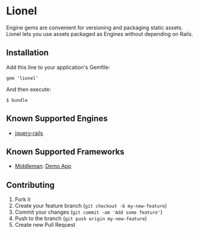 # Lionel

Engine gems are convenient for versioning and packaging static assets.  Lionel lets you use assets packaged as Engines without depending on Rails.

## Installation

Add this line to your application's Gemfile:

    gem 'lionel'

And then execute:

    $ bundle

## Known Supported Engines

* [jquery-rails](https://rubygems.org/gems/jquery-rails)

## Known Supported Frameworks

* [Middleman](http://middlemanapp.com/): [Demo App](https://github.com/gkop/lionel-middleman-demo)

## Contributing

1. Fork it
2. Create your feature branch (`git checkout -b my-new-feature`)
3. Commit your changes (`git commit -am 'Add some feature'`)
4. Push to the branch (`git push origin my-new-feature`)
5. Create new Pull Request
